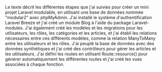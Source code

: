 Le texte décrit les différentes étapes que j'ai suivies pour créer un mini projet Laravel modulable, en utilisant une base de données nommée "modular2" avec phpMyAdmin. J'ai installé le système d'authentification Laravel Breeze et j'ai créé un module Blog à l'aide du package Laravel-modules. J'ai également créé les modèles et les migrations pour les utilisateurs, les rôles, les catégories et les articles, et j'ai établi les relations nécessaires entre ces différents modèles, comme la relation ManyToMany entre les utilisateurs et les rôles. J'ai peuplé la base de données avec des données synthétiques et j'ai créé des contrôleurs pour gérer les articles et les utilisateurs. J'ai défini les routes en utilisant Route::resource() pour générer automatiquement les différentes routes et j'ai créé les vues associées à chaque fonction.
